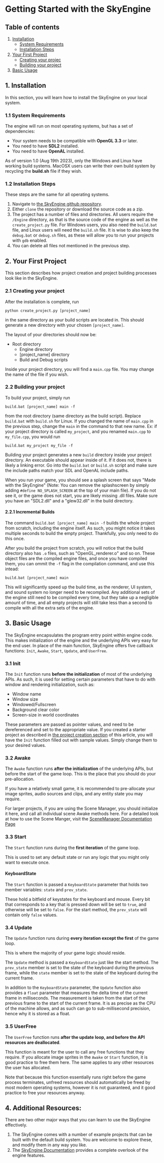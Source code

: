 # Getting Started with the SkyEngine

## Table of contents

1. [Installation](#1-installation)
    - [System Requirements](#11-system-requirements)
    - [Installation Steps](#12-installation-steps)
2. [Your First Project](#2-your-first-project)
    - [Creating your projec](#21-creating-your-project)
    - [Building your project](#22-building-your-project)
3. [Basic Usage](#3-basic-usage)

## 1. Installation

In this section, you will learn how to install the SkyEngine on your local system.

### 1.1 System Requirements

The engine will run on most operating systems, but has a set of dependencies:

- Your system needs to be compatible with **OpenGL 3.3** or later. 
- You need to have **SDL2** installed.
- You need to have **OpenAL** installed.

As of version 1.0 (Aug 19th 2023), only the Windows and Linux have working build systems. MacOSX users can write their own build system by recycling the **build.sh** file if they wish.

### 1.2 Installation Steps
These steps are the same for all operating systems.

1. Navigate to [the SkyEngine github repository](https://github.com/SkyGameEngine/engine).
2. Either `clone` the repository or download the source code as a zip.
3. The project has a number of files and directories. All users require the `/Engine` directory, as that is the source code of the engine as well as the `create_project.py` file. For Windows users, you also need the `build.bat` file, and Linux users will need the `build.sh` file. It is wise to also keep the `debug.bat` or `debug.sh` files, as these will allow you to run your projects with `gdb` enabled.
4. You can delete all files not mentioned in the previous step.

## 2. Your First Project

This section describes how project creation and project building processes look like in the SkyEngine.

### 2.1 Creating your project

After the installation is complete, run 
```
python create_project.py [project_name]
``` 
in the same directory as your build scripts are located in. This should generate a new directory with your chosen `[project_name]`.

The layout of your directories should now be:

- Root directory
    - Engine directory
    - [project_name] directory
    - Build and Debug scripts

Inside your project directory, you will find a `main.cpp` file. You may change the name of the file if you wish.

### 2.2 Building your project

To build your project, simply run 
```
build.bat [project_name] main -f
``` 
from the root directory (same directory as the build script). Replace `build.bat` with `build.sh` for Linux. If you changed the name of `main.cpp` in the previous step, change the `main` in the command to that new name. Ex: if your project directory is called `my_project`, and you renamed `main.cpp` to `my_file.cpp`, you would run 
```
build.bat my_project my_file -f
```

Building your project generates a new `build` directory inside your project directory. An executable should appear inside of it. If it does not, there is likely a linking error. Go into the `build.bat` or `build.sh` script and make sure the include paths match your SDL and OpenAL include paths. 

When you run your game, you should see a splash screen that says "Made with the SkyEngine" (Note: You can remove the splashscreen by simply adding `#define NO_SPLASH_SCREEN` at the top of your main file). If you do not see it, or the game does not start, you are likely missing .dll files. Make sure you have an "SDL2.dll" and a "glew32.dll" in the build directory. 

#### 2.2.1 Incremental Builds

The command `build.bat [project_name] main -f` builds the whole project from scratch, including the engine itself. As such, you might notice it takes multiple seconds to build the empty project. Thankfully, you only need to do this once. 

After you build the project from scratch, you will notice that the build directory also has `.o` files, such as "OpenGL_renderer.o" and so on. These object files are the compiled engine files, and once you have compiled them, you can ommit the `-f` flag in the compilation command, and use this intead:

```
build.bat [project_name] main
```

This will significantly speed up the build time, as the renderer, UI system, and sound system no longer need to be recompiled. Any additional sets of the engine still need to be compiled every time, but they take up a negligible amount of time, and all empty projects will still take less than a second to compile with all the extra sets of the engine.


## 3. Basic Usage

The SkyEngine encapsulates the program entry point within engine code. This makes initialization of the engine and the underlying APIs very easy for the end user. In place of the main function, SkyEngine offers five callback functions: `Init`, `Awake`, `Start`, `Update`, and `UserFree`.

### 3.1 Init

The `Init` function runs **before the initialization** of most of the underlying APIs. As such, it is used for setting certain parameters that have to do with window and rendering initialization, such as:
- Window name
- Window size
- Windowed/Fullscreen
- Background clear color
- Screen-size in world coordinates

These parameters are passed as pointer values, and need to be dereferenced and set to the appropriate value. If you created a starter project as described in [the project creation section](#21-creating-your-project) of this article, you will have the `Init` function filled out with sample values. Simply change them to your desired values.

### 3.2 Awake

The `Awake` function runs **after the initialization** of the underlying APIs, but before the start of the game loop. This is the place that you should do your pre-allocation. 

If you have a relatively small game, it is recommended to pre-allocate your image sprites, audio sources and clips, and any entity state you may require. 

For larger projects, if you are using the Scene Manager, you should initialize it here, and call all individual scene Awake methods here. For a detailed look at how to use the Scene Manger, visit the [SceneManager Documentation Page](#scene_managment.md)

### 3.3 Start

The `Start` function runs during the **first iteration** of the game loop. 

This is used to set any default state or run any logic that you might only want to execute once.

#### KeyboardState
The `Start` function is passed a `KeyboardState` parameter that holds two member variables: `state` and `prev_state`.

These hold a bitfield of keystates for the keyboard and mouse. Every bit that corresponds to a key that is pressed down will be set to `true`, and otherwise will be set to `false`. For the start method, the `prev_state` will contain only `false` values.

### 3.4 Update

The `Update` function runs during **every iteration except the first** of the game loop.

This is where the majority of your game logic should reside.

The `Update` method is passed a `KeyboardState` just like the start method. The `prev_state` member is set to the state of the keyboard during the previous frame, while the `state` member is set to the state of the keyboard during the current frame.

In addition to the `KeyboardState` parameter, the `Update` function also provides a `float` parameter that measures the delta time of the current frame in milliseconds. The measurement is taken from the start of the previous frame to the start of the current frame. It is as precise as the CPU of the machine allows, and as such can go to sub-millisecond precision, hence why it is stored as a float.

### 3.5 UserFree

The `UserFree` function runs **after the update loop, and before the API resources are deallocated**.

This function is meant for the user to call any free functions that they require. If you allocate image sprites in the `Awake` or `Start` function, it is good practice to free them here. The same applies to any other resources the user has allocated.

Note that because this function essentially runs right before the game process terminates, unfreed resources should automatically be freed by most modern operating systems, however it is not guaranteed, and it good practice to free your resources anyway.


## 4. Additional Resources:

There are two other major ways that you can learn to use the SkyEngine effectively.

1. The SkyEngine comes with a number of example projects that can be built with the default build system. You are welcome to explore these, and modify them in any way you like.
2. The [SkyEngine Documentation](#index.md) provides a complete overlook of the engine features.
